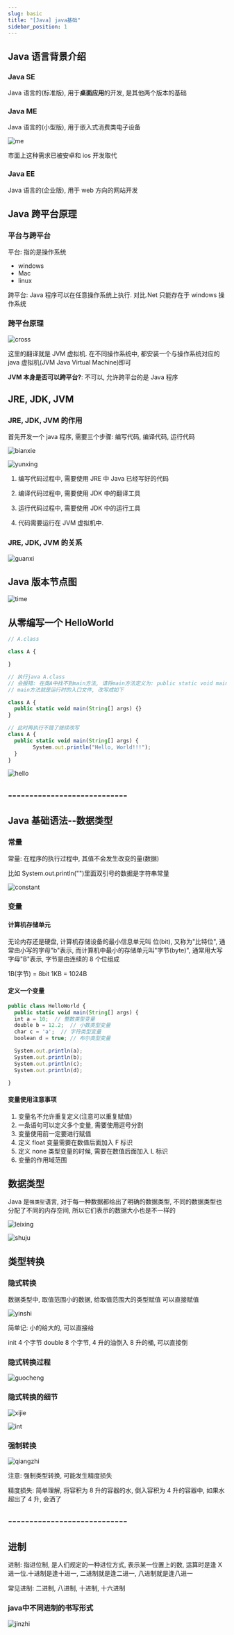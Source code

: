 ```yaml
---
slug: basic
title: "[Java] java基础"
sidebar_position: 1
---
```


## Java 语言背景介绍

### Java SE

Java 语言的(标准版), 用于**桌面应用**的开发, 是其他两个版本的基础

### Java ME

Java 语言的(小型版), 用于嵌入式消费类电子设备

![me](assets/javame.jpg)

市面上这种需求已被安卓和 ios 开发取代

### Java EE

Java 语言的(企业版), 用于 web 方向的网站开发

## Java 跨平台原理

### 平台与跨平台

平台: 指的是操作系统

- windows
- Mac
- linux

跨平台: Java 程序可以在任意操作系统上执行. 对比.Net 只能存在于 windows 操作系统

### 跨平台原理

![cross](assets/cross.jpg)

这里的翻译就是 JVM 虚拟机. 在不同操作系统中, 都安装一个与操作系统对应的 java 虚拟机(JVM Java Virtual Machine)即可

**JVM 本身是否可以跨平台?**: 不可以, 允许跨平台的是 Java 程序

## JRE, JDK, JVM

### JRE, JDK, JVM 的作用

首先开发一个 java 程序, 需要三个步骤: 编写代码, 编译代码, 运行代码

![bianxie](assets/bianxie.jpg)

![yunxing](assets/yunxing.jpg)

1. 编写代码过程中, 需要使用 JRE 中 Java 已经写好的代码

2. 编译代码过程中, 需要使用 JDK 中的翻译工具

3. 运行代码过程中, 需要使用 JDK 中的运行工具

4. 代码需要运行在 JVM 虚拟机中.

### JRE, JDK, JVM 的关系

![guanxi](assets/guanxi.jpg)

## Java 版本节点图

![time](assets/time.jpg)

## 从零编写一个 HelloWorld

```js
// A.class

class A {

}

// 执行java A.class
// 会报错: 在类A中找不到main方法, 请将main方法定义为: public static void main(String[] args)
// main方法就是运行时的入口文件, 改写成如下

class A {
  public static void main(String[] args) {}
}

// 此时再执行不错了继续改写
class A {
  public static void main(String[] args) {
		System.out.println("Hello, World!!!");
  }
}
```

![hello](assets/helloworld.jpg)

## ----------------------------

## Java 基础语法--数据类型

### 常量

常量: 在程序的执行过程中, 其值不会发生改变的量(数据)

比如 System.out.println("")里面双引号的数据是字符串常量

![constant](assets/constant.jpg)

### 变量

#### 计算机存储单元

无论内存还是硬盘, 计算机存储设备的最小信息单元叫 位(bit), 又称为"比特位", 通常由小写的字母"b"表示, 而计算机中最小的存储单元叫"字节(byte)", 通常用大写字母"B"表示, 字节是由连续的 8 个位组成

1B(字节) = 8bit
1KB = 1024B

#### 定义一个变量

```js
public class HelloWorld {
  public static void main(String[] args) {
  int a = 10;  // 整数类型变量
  double b = 12.2;  // 小数类型变量
  char c = 'a';  // 字符类型变量
  boolean d = true; // 布尔类型变量

  System.out.println(a);
  System.out.println(b);
  System.out.println(c);
  System.out.println(d);

}
```

#### 变量使用注意事项

1. 变量名不允许重复定义(注意可以重复赋值)
2. 一条语句可以定义多个变量, 需要使用逗号分割
3. 变量使用前一定要进行赋值
4. 定义 float 变量需要在数值后面加入 F 标识
5. 定义 none 类型变量的时候, 需要在数值后面加入 L 标识
6. 变量的作用域范围

## 数据类型

Java 是`强类型`语言, 对于每一种数据都给出了明确的数据类型, 不同的数据类型也分配了不同的内存空间, 所以它们表示的数据大小也是不一样的

![leixing](assets/leixing.jpg)

![shuju](assets/shuju.jpg)

## 类型转换

### 隐式转换

数据类型中, 取值范围小的数据, 给取值范围大的类型赋值 可以直接赋值

![yinshi](assets/yinshi.jpg)

简单记: 小的给大的, 可以直接给

init 4 个字节 double 8 个字节, 4 升的油倒入 8 升的桶, 可以直接倒

### 隐式转换过程

![guocheng](assets/guocheng.jpg)

### 隐式转换的细节

![xijie](assets/xijie.jpg)

![int](assets/int.jpg)

### 强制转换

![qiangzhi](assets/qiangzhi.jpg)

注意: 强制类型转换, 可能发生精度损失

精度损失: 简单理解, 将容积为 8 升的容器的水, 倒入容积为 4 升的容器中, 如果水超出了 4 升, 会洒了

## ----------------------------

## 进制

进制: 指进位制, 是人们规定的一种进位方式, 表示某一位置上的数, 运算时是逢 X 进一位.十进制是逢十进一, 二进制就是逢二进一, 八进制就是逢八进一

常见进制: 二进制, 八进制, 十进制, 十六进制

### java中不同进制的书写形式

![jinzhi](assets/jinzhi.jpg)
